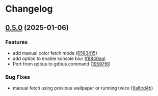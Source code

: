 # Changelog

## [0.5.0](https://github.com/luisbocanegra/kde-material-you-colors/compare/v0.4.3...v0.5.0) (2025-01-06)


### Features

* add manual color fetch mode ([6563415](https://github.com/luisbocanegra/kde-material-you-colors/commit/65634156efedecc754b6439f4f36ef997e6f6e2a))
* add option to enable konsole blur ([f8840ea](https://github.com/luisbocanegra/kde-material-you-colors/commit/f8840ea2c4c037654e3b09d40957e7d229f68a56))
* Port from qdbus to gdbus command ([19597f6](https://github.com/luisbocanegra/kde-material-you-colors/commit/19597f664ae7f118287a2c46234b90816f6cb746))


### Bug Fixes

* manual fetch using previous wallpaper or running twice ([9a6cd4b](https://github.com/luisbocanegra/kde-material-you-colors/commit/9a6cd4b73c6e0fcaee2d497ff7f12478564697da))
